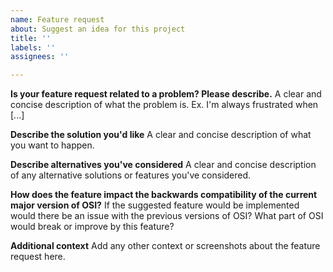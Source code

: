 ```yaml
---
name: Feature request
about: Suggest an idea for this project
title: ''
labels: ''
assignees: ''

---
```


**Is your feature request related to a problem? Please describe.**
A clear and concise description of what the problem is. Ex. I'm always frustrated when [...]

**Describe the solution you'd like**
A clear and concise description of what you want to happen.

**Describe alternatives you've considered**
A clear and concise description of any alternative solutions or features you've considered.

**How does the feature impact the backwards compatibility of the current major version of OSI?**
If the suggested feature would be implemented would there be an issue with the previous versions of OSI? What part of OSI would break or improve by this feature?

**Additional context**
Add any other context or screenshots about the feature request here.
